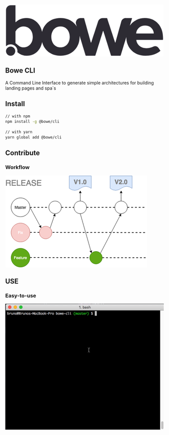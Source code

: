 ![BOWE](https://raw.githubusercontent.com/bowe-td/bowe-cli/master/assets/bowe.png)

## Bowe CLI

A Command Line Interface to generate simple architectures for building landing pages and spa´s

## Install

```sh
// with npm
npm install -g @bowe/cli

// with yarn
yarn global add @bowe/cli
```

## Contribute

### Workflow

![BOWE](https://raw.githubusercontent.com/bowe-td/bowe-cli/master/assets/gitflow-bowe-cli.png)

## USE

### Easy-to-use

<img src="https://raw.githubusercontent.com/bowe-td/bowe-cli/master/assets/bowe-cli.gif" alt="Terminal using this tool"/>
